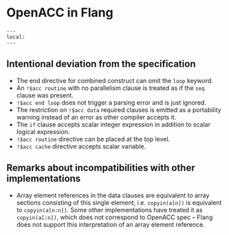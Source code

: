 <!--===- docs/Extensions.md 
  
   Part of the LLVM Project, under the Apache License v2.0 with LLVM Exceptions.
   See https://llvm.org/LICENSE.txt for license information.
   SPDX-License-Identifier: Apache-2.0 WITH LLVM-exception
  
-->

# OpenACC in Flang

```{contents}
---
local:
---
```

## Intentional deviation from the specification
* The end directive for combined construct can omit the `loop` keyword.
* An `!$acc routine` with no parallelism clause is treated as if the `seq`
  clause was present.
* `!$acc end loop` does not trigger a parsing error and is just ignored.
* The restriction on `!$acc data` required clauses is emitted as a portability
  warning instead of an error as other compiler accepts it.
* The `if` clause accepts scalar integer expression in addition to scalar
  logical expression.
* `!$acc routine` directive can be placed at the top level. 
* `!$acc cache` directive accepts scalar variable.

## Remarks about incompatibilities with other implementations
* Array element references in the data clauses are equivalent to array sections
  consisting of this single element, i.e. `copyin(a[n])` is equivalent to
  `copyin(a[n:n])`.  Some other implementations have treated it as
  `copyin(a[:n])`, which does not correspond to OpenACC spec – Flang does not
  support this interpretation of an array element reference.
